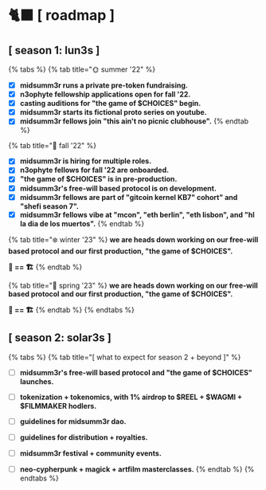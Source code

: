 # 🐈⬛ \[ roadmap ]

## \[ season 1: lun3s ]



{% tabs %}
{% tab title="🌞  summer '22" %}
* [x] **midsumm3r runs a private pre-token fundraising.**
* [x] **n3ophyte fellowship applications open for fall '22.**
* [x] **casting auditions for "the game of $CHOICES" begin.**
* [x] **midsumm3r starts its fictional proto series on youtube.**
* [x] **midsumm3r fellows join "this ain't no picnic clubhouse".**
{% endtab %}

{% tab title="🍁 fall '22" %}
* [x] **midsumm3r is hiring for multiple roles.**
* [x] **n3ophyte fellows for fall '22 are onboarded.**
* [x] **"the game of $CHOICES" is in pre-production.**
* [x] **midsumm3r's free-will based protocol is on development.**
* [x] **midsumm3r fellows are part of "gitcoin kernel KB7" cohort" and "shefi season 7".**
* [x] **midsumm3r fellows vibe at "mcon", "eth berlin", "eth lisbon", and "hl la dia de los muertos".**
{% endtab %}

{% tab title="❄️ winter '23" %}
**we are heads down working on our free-will based protocol and our first production, "the game of $CHOICES".**&#x20;

**🧸 == 🏗**
{% endtab %}

{% tab title="🌹 spring '23" %}
**we are heads down working on our free-will based protocol and our first production, "the game of $CHOICES".**

**🧸 == 🏗**
{% endtab %}
{% endtabs %}



## \[ season 2: solar3s ]



{% tabs %}
{% tab title="[  what to expect for season 2 + beyond ]" %}
* [ ] **midsumm3r's free-will based protocol and "the game of $CHOICES" launches.**
* [ ] **tokenization + tokenomics, with 1% airdrop to $REEL + $WAGMI + $FILMMAKER hodlers.**&#x20;
* [ ] **guidelines for midsumm3r dao.**
* [ ] **guidelines for distribution + royalties.**
* [ ] **midsumm3r festival + community events.**
* [ ] **neo-cypherpunk + magick + artfilm masterclasses.**
{% endtab %}
{% endtabs %}

